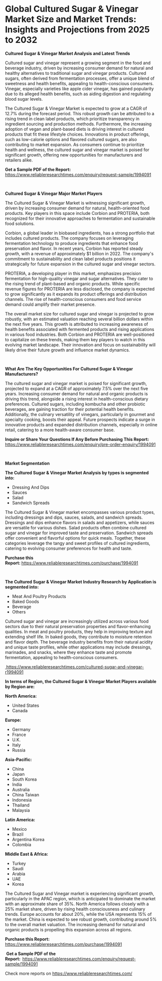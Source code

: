 <p><h1>Global Cultured Sugar & Vinegar Market Size and Market Trends: Insights and Projections from 2025 to 2032</h1></p><p><strong>Cultured Sugar & Vinegar Market Analysis and Latest Trends</strong></p>
<p><p>Cultured sugar and vinegar represent a growing segment in the food and beverage industry, driven by increasing consumer demand for natural and healthy alternatives to traditional sugar and vinegar products. Cultured sugars, often derived from fermentation processes, offer a unique blend of sweetness and health benefits, appealing to health-conscious consumers. Vinegar, especially varieties like apple cider vinegar, has gained popularity due to its alleged health benefits, such as aiding digestion and regulating blood sugar levels.</p><p>The Cultured Sugar & Vinegar Market is expected to grow at a CAGR of 12.7% during the forecast period. This robust growth can be attributed to a rising trend in clean label products, which prioritize transparency in ingredient sourcing and production methods. Furthermore, the increasing adoption of vegan and plant-based diets is driving interest in cultured products that fit these lifestyle choices. Innovations in product offerings, such as low-calorie options and flavored cultured sugars, are also contributing to market expansion. As consumers continue to prioritize health and wellness, the cultured sugar and vinegar market is poised for significant growth, offering new opportunities for manufacturers and retailers alike.</p></p>
<p><strong>Get a Sample PDF of the Report:&nbsp;</strong> <a href="https://www.reliableresearchtimes.com/enquiry/request-sample/1994091?utm_campaign=2338&utm_medium=2&utm_source=Github&utm_content=ia&utm_term=15022025&utm_id=cultured-sugar-vinegar">https://www.reliableresearchtimes.com/enquiry/request-sample/1994091</a></p>
<p>&nbsp;</p>
<p><strong>Cultured Sugar & Vinegar Major Market Players</strong></p>
<p><p>The Cultured Sugar & Vinegar Market is witnessing significant growth, driven by increasing consumer demand for natural, health-oriented food products. Key players in this space include Corbion and PROTERIA, both recognized for their innovative approaches to fermentation and sustainable food solutions.</p><p>Corbion, a global leader in biobased ingredients, has a strong portfolio that includes cultured products. The company focuses on leveraging fermentation technology to produce ingredients that enhance food preservation and flavor. In recent years, Corbion has reported steady growth, with a revenue of approximately $1 billion in 2022. The company's commitment to sustainability and clean label products positions it strategically for future expansion in the cultured sugar and vinegar sectors.</p><p>PROTERIA, a developing player in this market, emphasizes precision fermentation for high-quality vinegar and sugar alternatives. They cater to the rising trend of plant-based and organic products. While specific revenue figures for PROTERIA are less disclosed, the company is expected to grow significantly as it expands its product offerings and distribution channels. The rise of health-conscious consumers and food service demand could amplify their market presence.</p><p>The overall market size for cultured sugar and vinegar is projected to grow robustly, with an estimated valuation reaching several billion dollars within the next five years. This growth is attributed to increasing awareness of health benefits associated with fermented products and rising applications in various food industries. Both Corbion and PROTERIA are well-positioned to capitalize on these trends, making them key players to watch in this evolving market landscape. Their innovation and focus on sustainability will likely drive their future growth and influence market dynamics.</p></p>
<p>&nbsp;</p>
<p><strong>What Are The Key Opportunities For Cultured Sugar & Vinegar Manufacturers?</strong></p>
<p><p>The cultured sugar and vinegar market is poised for significant growth, projected to expand at a CAGR of approximately 7.5% over the next five years. Increasing consumer demand for natural and organic products is driving this trend, alongside a rising interest in health-conscious dietary preferences. Cultured sugars, including kombucha and other probiotic beverages, are gaining traction for their potential health benefits. Additionally, the culinary versatility of vinegars, particularly in gourmet and specialty cooking, boosts their appeal. Future prospects indicate a surge in innovative products and expanded distribution channels, especially in online retail, catering to a more health-aware consumer base.</p></p>
<p><strong>Inquire or Share Your Questions If Any Before Purchasing This Report:</strong> <a href="https://www.reliableresearchtimes.com/enquiry/pre-order-enquiry/1994091?utm_campaign=2338&utm_medium=2&utm_source=Github&utm_content=ia&utm_term=15022025&utm_id=cultured-sugar-vinegar">https://www.reliableresearchtimes.com/enquiry/pre-order-enquiry/1994091</a></p>
<p>&nbsp;</p>
<p><strong>Market Segmentation</strong></p>
<p><strong>The Cultured Sugar & Vinegar Market Analysis by types is segmented into:</strong></p>
<p><ul><li>Dressing And Dips</li><li>Sauces</li><li>Salad</li><li>Sandwich Spreads</li></ul></p>
<p><p>The Cultured Sugar & Vinegar market encompasses various product types, including dressings and dips, sauces, salads, and sandwich spreads. Dressings and dips enhance flavors in salads and appetizers, while sauces are versatile for various dishes. Salad products often combine cultured sugar and vinegar for improved taste and preservation. Sandwich spreads offer convenient and flavorful options for quick meals. Together, these categories leverage the tangy and sweet profiles of cultured ingredients, catering to evolving consumer preferences for health and taste.</p></p>
<p><strong>Purchase this Report:&nbsp;</strong><a href="https://www.reliableresearchtimes.com/purchase/1994091?utm_campaign=2338&utm_medium=2&utm_source=Github&utm_content=ia&utm_term=15022025&utm_id=cultured-sugar-vinegar">https://www.reliableresearchtimes.com/purchase/1994091</a></p>
<p>&nbsp;</p>
<p><strong>The Cultured Sugar & Vinegar Market Industry Research by Application is segmented into:</strong></p>
<p><ul><li>Meat And Poultry Products</li><li>Baked Goods</li><li>Beverage</li><li>Others</li></ul></p>
<p><p>Cultured sugar and vinegar are increasingly utilized across various food sectors due to their natural preservation properties and flavor-enhancing qualities. In meat and poultry products, they help in improving texture and extending shelf life. In baked goods, they contribute to moisture retention and flavor depth. The beverage industry benefits from their natural acidity and unique taste profiles, while other applications may include dressings, marinades, and snacks, where they enhance taste and promote fermentation, appealing to health-conscious consumers.</p></p>
<p><a href="https://www.reliableresearchtimes.com/cultured-sugar-and-vinegar-r1994091?utm_campaign=2338&utm_medium=2&utm_source=Github&utm_content=ia&utm_term=15022025&utm_id=cultured-sugar-vinegar">&nbsp;https://www.reliableresearchtimes.com/cultured-sugar-and-vinegar-r1994091</a></p>
<p><strong>In terms of Region, the Cultured Sugar & Vinegar Market Players available by Region are:</strong></p>
<p>
    <p> <strong> North America: </strong>
        <ul>
            <li>United States</li>
            <li>Canada</li>
        </ul>
        </p> 
    <p> <strong> Europe: </strong>
        <ul>
            <li>Germany</li>
            <li>France</li>
            <li>U.K.</li>
            <li>Italy</li>
            <li>Russia</li>
        </ul>
        </p> 
    <p> <strong> Asia-Pacific: </strong>
        <ul>
            <li>China</li>
            <li>Japan</li>
            <li>South Korea</li>
            <li>India</li>
            <li>Australia</li>
            <li>China Taiwan</li>
            <li>Indonesia</li>
            <li>Thailand</li>
            <li>Malaysia</li>
        </ul>
        </p> 
    <p> <strong> Latin America: </strong>
        <ul>
            <li>Mexico</li>
            <li>Brazil</li>
            <li>Argentina Korea</li>
            <li>Colombia</li>
        </ul>
        </p> 
    <p> <strong> Middle East & Africa: </strong>
        <ul>
            <li>Turkey</li>
            <li>Saudi</li>
            <li>Arabia</li>
            <li>UAE</li>
            <li>Korea</li>
        </ul>
    </p>
    </p>
<p><p>The Cultured Sugar and Vinegar market is experiencing significant growth, particularly in the APAC region, which is anticipated to dominate the market with an approximate share of 35%. North America follows closely with a 25% market share, driven by rising health consciousness and culinary trends. Europe accounts for about 20%, while the USA represents 15% of the market. China is expected to see robust growth, contributing around 5% to the overall market valuation. The increasing demand for natural and organic products is propelling this expansion across all regions.</p></p>
<p><strong>Purchase this Report: </strong><a href="https://www.reliableresearchtimes.com/purchase/1994091?utm_campaign=2338&utm_medium=2&utm_source=Github&utm_content=ia&utm_term=15022025&utm_id=cultured-sugar-vinegar">https://www.reliableresearchtimes.com/purchase/1994091</a></p>
<p>&nbsp;<strong>Get a Sample PDF of the Report:&nbsp;&nbsp;</strong><a href="https://www.reliableresearchtimes.com/enquiry/request-sample/1994091?utm_campaign=2338&utm_medium=2&utm_source=Github&utm_content=ia&utm_term=15022025&utm_id=cultured-sugar-vinegar">https://www.reliableresearchtimes.com/enquiry/request-sample/1994091</a></p>
<p><strong></strong></p>
<p>Check more reports on <a href="https://www.reliableresearchtimes.com/?utm_campaign=2338&utm_medium=2&utm_source=Github&utm_content=ia&utm_term=15022025&utm_id=cultured-sugar-vinegar">https://www.reliableresearchtimes.com/</a></p>